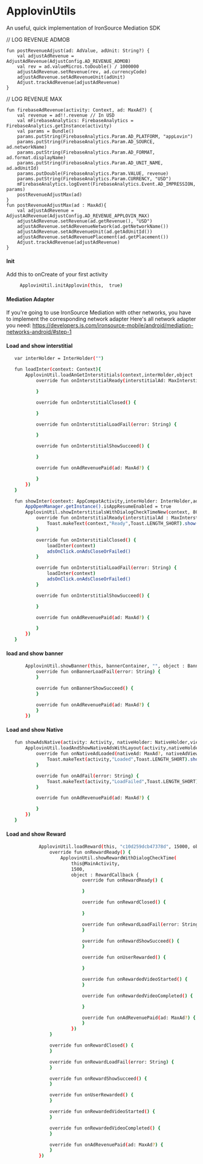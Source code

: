 # ApplovinUtils
An useful, quick implementation of IronSource Mediation SDK


<!-- GETTING STARTED -->

// LOG REVENUE ADMOB

    fun postRevenueAdjust(ad: AdValue, adUnit: String?) {
        val adjustAdRevenue = AdjustAdRevenue(AdjustConfig.AD_REVENUE_ADMOB)
        val rev = ad.valueMicros.toDouble() / 1000000
        adjustAdRevenue.setRevenue(rev, ad.currencyCode)
        adjustAdRevenue.setAdRevenueUnit(adUnit)
        Adjust.trackAdRevenue(adjustAdRevenue)
    }
    
// LOG REVENUE MAX

    fun firebaseAdRevenue(activity: Context, ad: MaxAd?) {
        val revenue = ad!!.revenue // In USD
        val mFirebaseAnalytics: FirebaseAnalytics = FirebaseAnalytics.getInstance(activity)
        val params = Bundle()
        params.putString(FirebaseAnalytics.Param.AD_PLATFORM, "appLovin")
        params.putString(FirebaseAnalytics.Param.AD_SOURCE, ad.networkName)
        params.putString(FirebaseAnalytics.Param.AD_FORMAT, ad.format.displayName)
        params.putString(FirebaseAnalytics.Param.AD_UNIT_NAME, ad.adUnitId)
        params.putDouble(FirebaseAnalytics.Param.VALUE, revenue)
        params.putString(FirebaseAnalytics.Param.CURRENCY, "USD")
        mFirebaseAnalytics.logEvent(FirebaseAnalytics.Event.AD_IMPRESSION, params)
        postRevenueAdjustMax(ad)
    }
    fun postRevenueAdjustMax(ad : MaxAd){
        val adjustAdRevenue = AdjustAdRevenue(AdjustConfig.AD_REVENUE_APPLOVIN_MAX)
        adjustAdRevenue.setRevenue(ad.getRevenue(), "USD")
        adjustAdRevenue.setAdRevenueNetwork(ad.getNetworkName())
        adjustAdRevenue.setAdRevenueUnit(ad.getAdUnitId())
        adjustAdRevenue.setAdRevenuePlacement(ad.getPlacement())
        Adjust.trackAdRevenue(adjustAdRevenue)
    }
#### Init
Add this to onCreate of your first activity
 ```sh
      ApplovinUtil.initApplovin(this,  true)
 ```
 #### Mediation Adapter
 
 If you're going to use IronSource Mediation with other networks, you have to implement the corresponding network adapter
 Here's all network adapter you need:
 https://developers.is.com/ironsource-mobile/android/mediation-networks-android/#step-1
#### Load and show interstitial
 ```sh
	var interHolder = InterHolder("")

    fun loadInter(context: Context){
        ApplovinUtil.loadAnGetInterstitials(context,interHolder,object : InterstititialCallbackNew{
            override fun onInterstitialReady(interstitialAd: MaxInterstitialAd) {

            }

            override fun onInterstitialClosed() {

            }

            override fun onInterstitialLoadFail(error: String) {

            }

            override fun onInterstitialShowSucceed() {

            }

            override fun onAdRevenuePaid(ad: MaxAd?) {

            }
        })
    }

    fun showInter(context: AppCompatActivity,interHolder: InterHolder,adsOnClick: AdsOnClick){
        AppOpenManager.getInstance().isAppResumeEnabled = true
        ApplovinUtil.showInterstitialsWithDialogCheckTimeNew(context, 800,interHolder ,object : InterstititialCallbackNew {
            override fun onInterstitialReady(interstitialAd : MaxInterstitialAd) {
                Toast.makeText(context,"Ready",Toast.LENGTH_SHORT).show()
            }

            override fun onInterstitialClosed() {
                loadInter(context)
                adsOnClick.onAdsCloseOrFailed()
            }

            override fun onInterstitialLoadFail(error: String) {
                loadInter(context)
                adsOnClick.onAdsCloseOrFailed()
            }

            override fun onInterstitialShowSucceed() {

            }

            override fun onAdRevenuePaid(ad: MaxAd?) {

            }
        })
    }
 ```
#### load and show banner
 ```sh
        ApplovinUtil.showBanner(this, bannerContainer, "", object : BannerCallback {
            override fun onBannerLoadFail(error: String) {
            }

            override fun onBannerShowSucceed() {
            }

            override fun onAdRevenuePaid(ad: MaxAd?) {
            }
        })
 ```
 #### Load and show Native

 ```sh
    fun showAdsNative(activity: Activity, nativeHolder: NativeHolder,viewGroup: ViewGroup){
        ApplovinUtil.loadAndShowNativeAdsWithLayout(activity,nativeHolder,R.layout.native_custom_ad_view,viewGroup,GoogleENative.UNIFIED_MEDIUM,object : NativeCallBackNew{
            override fun onNativeAdLoaded(nativeAd: MaxAd?, nativeAdView: MaxNativeAdView?) {
                Toast.makeText(activity,"Loaded",Toast.LENGTH_SHORT).show()
            }

            override fun onAdFail(error: String) {
                Toast.makeText(activity,"LoadFailed",Toast.LENGTH_SHORT).show()
            }

            override fun onAdRevenuePaid(ad: MaxAd?) {

            }
        })
    }
  ```

#### Load and show Reward
```sh
            ApplovinUtil.loadReward(this, "c10d259dcb47378d", 15000, object : RewardCallback {
                override fun onRewardReady() {
                    ApplovinUtil.showRewardWithDialogCheckTime(
                        this@MainActivity,
                        1500,
                        object : RewardCallback {
                            override fun onRewardReady() {

                            }

                            override fun onRewardClosed() {
      
                            }

                            override fun onRewardLoadFail(error: String) {
                            }

                            override fun onRewardShowSucceed() {
                            }

                            override fun onUserRewarded() {

                            }

                            override fun onRewardedVideoStarted() {
                            }

                            override fun onRewardedVideoCompleted() {

                            }

                            override fun onAdRevenuePaid(ad: MaxAd?) {
                            }
                        })
                }

                override fun onRewardClosed() {
                }

                override fun onRewardLoadFail(error: String) {
                }

                override fun onRewardShowSucceed() {
                }

                override fun onUserRewarded() {
                }

                override fun onRewardedVideoStarted() {
                }

                override fun onRewardedVideoCompleted() {
                }

                override fun onAdRevenuePaid(ad: MaxAd?) {
                }
            })
```
